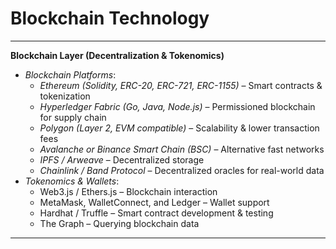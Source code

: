 # Blockchain Technology

***

**Blockchain Layer (Decentralization & Tokenomics)**

* _Blockchain Platforms_:
  * _Ethereum (Solidity, ERC-20, ERC-721, ERC-1155)_ – Smart contracts & tokenization
  * _Hyperledger Fabric (Go, Java, Node.js)_ – Permissioned blockchain for supply chain
  * _Polygon (Layer 2, EVM compatible)_ – Scalability & lower transaction fees
  * _Avalanche or Binance Smart Chain (BSC)_ – Alternative fast networks
  * _IPFS / Arweave_ – Decentralized storage
  * _Chainlink / Band Protocol_ – Decentralized oracles for real-world data
* _Tokenomics & Wallets_:
  * Web3.js / Ethers.js – Blockchain interaction
  * MetaMask, WalletConnect, and Ledger – Wallet support
  * Hardhat / Truffle – Smart contract development & testing
  * The Graph – Querying blockchain data

***
